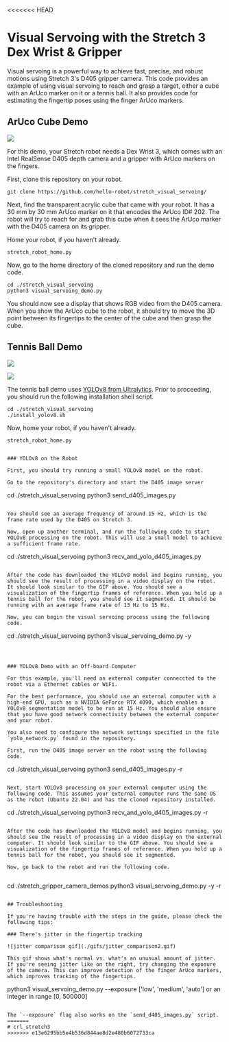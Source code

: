<<<<<<< HEAD
# Visual Servoing with the Stretch 3 Dex Wrist & Gripper



Visual servoing is a powerful way to achieve fast, precise, and robust motions using Stretch 3's D405 gripper camera. This code provides an example of using visual servoing to reach and grasp a target, either a cube with an ArUco marker on it or a tennis ball. It also provides code for estimating the fingertip poses using the finger ArUco markers. 



## ArUco Cube Demo



![](/gifs/reach_for_aruco_marker_cube.gif)



For this demo, your Stretch robot needs a Dex Wrist 3, which comes with an Intel RealSense D405 depth camera and a gripper with ArUco markers on the fingers. 

First, clone this repository on your robot. 

```
git clone https://github.com/hello-robot/stretch_visual_servoing/
```

Next, find the transparent acrylic cube that came with your robot. It has a 30 mm by 30 mm ArUco marker on it that encodes the ArUco ID# 202. The robot will try to reach for and grab this cube when it sees the ArUco marker with the D405 camera on its gripper. 

Home your robot, if you haven't already. 

```
stretch_robot_home.py
```

Now, go to the home directory of the cloned repository and run the demo code.

```
cd ./stretch_visual_servoing
python3 visual_servoing_demo.py
```

You should now see a display that shows RGB video from the D405 camera. When you show the ArUco cube to the robot, it should try to move the 3D point between its fingertips to the center of the cube and then grasp the cube. 



## Tennis Ball Demo



![](/gifs/tennis_ball.gif)



![](/gifs/tennis_ball_stretch_view.gif)


The tennis ball demo uses [YOLOv8 from Ultralytics](https://github.com/ultralytics/ultralytics). Prior to proceeding, you should run the following installation shell script.

```
cd ./stretch_visual_servoing
./install_yolov8.sh
```

Now, home your robot, if you haven't already. 

```
stretch_robot_home.py


### YOLOv8 on the Robot

First, you should try running a small YOLOv8 model on the robot. 

Go to the repository's directory and start the D405 image server

```
cd ./stretch_visual_servoing
python3 send_d405_images.py 
```

You should see an average frequency of around 15 Hz, which is the frame rate used by the D405 on Stretch 3.

Now, open up another terminal, and run the following code to start YOLOv8 processing on the robot. This will use a small model to achieve a sufficient frame rate. 

```
cd ./stretch_visual_servoing
python3 recv_and_yolo_d405_images.py
```

After the code has downloaded the YOLOv8 model and begins running, you should see the result of processing in a video display on the robot. It should look similar to the GIF above. You should see a visualization of the fingertip frames of reference. When you hold up a tennis ball for the robot, you should see it segmented. It should be running with an average frame rate of 13 Hz to 15 Hz.

Now, you can begin the visual servoing process using the following code.

```
cd ./stretch_visual_servoing
python3 visual_servoing_demo.py -y
```



### YOLOv8 Demo with an Off-board Computer

For this example, you'll need an external computer conneccted to the robot via a Ethernet cables or WiFi.

For the best performance, you should use an external computer with a high-end GPU, such as a NVIDIA GeForce RTX 4090, which enables a YOLOv8 segmentation model to be run at 15 Hz. You should also ensure that you have good network connectivity between the external computer and your robot. 

You also need to configure the network settings specified in the file `yolo_network.py` found in the repository.

First, run the D405 image server on the robot using the following code.

```
cd ./stretch_visual_servoing
python3 send_d405_images.py -r
```

Next, start YOLOv8 processing on your external computer using the following code. This assumes your external computer runs the same OS as the robot (Ubuntu 22.04) and has the cloned repository installed.

```
cd ./stretch_visual_servoing
python3 recv_and_yolo_d405_images.py -r
```

After the code has downloaded the YOLOv8 model and begins running, you should see the result of processing in a video display on the external computer. It should look similar to the GIF above. You should see a visualization of the fingertip frames of reference. When you hold up a tennis ball for the robot, you should see it segmented.

Now, go back to the robot and run the following code.


```
cd ./stretch_gripper_camera_demos
python3 visual_servoing_demo.py -y -r
```

## Troubleshooting

If you're having trouble with the steps in the guide, please check the following tips:

### There's jitter in the fingertip tracking

![jitter comparison gif](./gifs/jitter_comparison2.gif)

This gif shows what's normal vs. what's an unusual amount of jitter. If you're seeing jitter like on the right, try changing the exposure of the camera. This can improve detection of the finger ArUco markers, which improves tracking of the fingertips.

```
python3 visual_servoing_demo.py --exposure ['low', 'medium', 'auto'] or an integer in range [0, 500000]
```

The `--exposure` flag also works on the `send_d405_images.py` script.
=======
# crl_stretch3
>>>>>>> e13e6295bb5e4b536d844ae8d2e480b6072733ca
